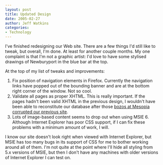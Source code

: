 ```yaml
---
layout: post
title: Updated Design
date: 2005-02-27
author: Jeff Watkins
categories:
- Technology
---
```


I've finished redesigning our Web site. There are a few things I'd still like to tweak, but overall, I'm done. At least for another couple months. My one complaint is that I'm not a graphic artist: I'd love to have some stylised drawings of Newburyport in the blue bar at the top.

At the top of my list of tweaks and improvements:

1. Fix position of navigation elements in Firefox. Currently the navigation links have popped out of the bounding banner and are at the bottom right corner of the window. Not so cool.
2. Validate all pages as proper XHTML. This is really important. If the pages hadn't been valid XHTML in the previous design, I wouldn't have been able to reconstitute our database after those [bozos at Mesopia corrupted our previous site][rebuild].
3. Lots of image-based content seems to drop out when using MSIE 6. Although Internet Explorer has poor CSS support, if I can fix these problems with a minimum amount of work, I will.

I know our site doesn't look right when viewed with Internet Explorer, but MSIE has too many bugs in its support of CSS for me to bother working around all of them. I'm not quite at the point where I'll hide all styling from 5.x versions of MSIE, but then I don't have any machines with older versions of Internet Explorer I can test on.

[rebuild]: /2005/02/26/rebuilding-from-static-files "Why XHTML is your friend"